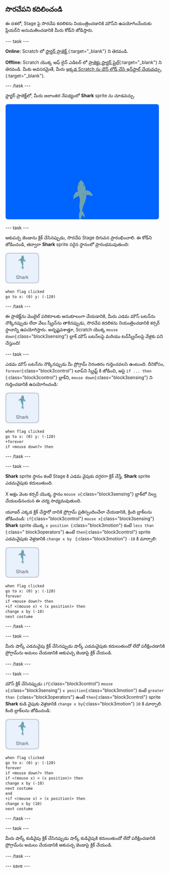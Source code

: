 ## సొరచేపని కదిలించండి

ఈ దశలో, Stage పై సొరచేప కదలికను నియంత్రించడానికి మౌస్‌ని ఉపయోగించేందుకు ప్లేయర్‌ని అనుమతించడానికి మీరు కోడ్‌ని జోడిస్తారు.

--- task ---

**Online:** Scratch లో [స్టార్టర్ ప్రాజెక్ట్ ](http://rpf.io/save-the-shark-on){:target="_blank"} ని తెరవండి.

**Offline:** Scratch యొక్క ఆఫ్ లైన్ ఎడిటర్ లో [ప్రాజెక్టు స్టార్టర్ ఫైల్](http://rpf.io/p/en/save-the-shark-get){:target="_blank"} ని తెరవండి. మీకు అవసరమైతే, మీరు [ఇక్కడ Scratch ను డౌన్ లోడ్ చేసి ఇన్‌స్టాల్ చేయవచ్చు.](https://scratch.mit.edu/download){:target="_blank"}.

--- /task ---

స్టార్టర్ ప్రాజెక్ట్‌లో, మీరు జలాంతర నేపథ్యంలో **Shark**  sprite ను చూడవచ్చు.

![స్టార్టర్ ప్రాజెక్ట్](images/starter_project.png)

--- task ---

ఆకుపచ్చ జెండాను క్లిక్ చేసినప్పుడు, సొరచేప Stage దిగువన ప్రారంభించాలి. ఈ కోడ్‌ని జోడించండి, తద్వారా **Shark** sprite సరైన స్థానంలో ప్రారంభమవుతుంది:

![shark sprite](images/shark-sprite.png)

```blocks3
when flag clicked
go to x: (0) y: (-120)
```

--- /task ---

ఈ ప్రాజెక్ట్‌ను మొబైల్ పరికరాలకు అనుకూలంగా చేయడానికి, మీరు ఎడమ మౌస్ బటన్‌ను నొక్కినప్పుడు లేదా వేలు స్క్రీన్‌ను తాకినప్పుడు, సొరచేప కదలికను నియంత్రించడానికి కర్సర్ స్థానాన్ని ఉపయోగిస్తారు. అదృష్టవశాత్తూ, Scratch యొక్క `mouse down`{:class="block3sensing"} బ్లాక్ మౌస్ బటన్‌లపై మరియు టచ్‌స్క్రీన్‌లపై వేళ్లకు పని చేస్తుంది!

--- task ---

ఎడమ మౌస్ బటన్‌ను నొక్కినప్పుడు మీ ప్రోగ్రామ్ నిరంతరం గుర్తించవలసి ఉంటుంది. దీనికోసం, `forever`{:class="block3control"} లూప్‌ని స్క్రిప్ట్ కి జోడించి, ఆపై `if ... then `{:class="block3control"} బ్లాక్‌ని, `mouse down`{:class="block3sensing"} ని గుర్తించడానికి ఉపయోగించండి:

![shark sprite](images/shark-sprite.png)

```blocks3
when flag clicked
go to x: (0) y: (-120)
+forever
if <mouse down?> then
```

--- /task ---

--- task ---

**Shark** sprite స్థానం కంటే Stage కి ఎడమ వైపుకు దగ్గరగా క్లిక్ చేస్తే, **Shark** sprite ఎడమవైపుకు కదులుతుంది.

X అక్షం వెంట కర్సర్ యొక్క స్థానం `mouse x`{:class="block3sensing"} బ్లాక్‌లో నిల్వ చేయబడినందున ఈ చర్య సాధ్యమవుతుంది.

యూజర్ ఎక్కడ క్లిక్ చేస్తారో దానికి ప్రోగ్రామ్‌ ప్రతిస్పందించేలా చేయడానికి, క్రింది బ్లాక్‌లను జోడించండి: `if`{:class="block3control"} `mouse x`{:class="block3sensing"} **Shark** sprite యొక్క `x position `{:class="block3motion"} కంటే `less than `{:class=" block3operators"} ఉంటే `then`{:class="block3control"} sprite ఎడమవైపుకు వెళ్లడానికి `change x by ` {:class="block3motion"} `-10` కి మార్చాలి:

![shark sprite](images/shark-sprite.png)

```blocks3
when flag clicked
go to x: (0) y: (-120)
forever
if <mouse down?> then
+if <(mouse x) < (x position)> then
change x by (-10)
next costume
```

--- /task ---

--- task ---

మీరు షార్క్ ఎడమవైపు క్లిక్ చేసినప్పుడు షార్క్ ఎడమవైపుకు కదులుతుందో లేదో పరీక్షించడానికి ప్రోగ్రామ్‌ను అమలు చేయడానికి ఆకుపచ్చ జెండాపై క్లిక్ చేయండి.

--- /task ---

--- task ---

మౌస్ క్లిక్ చేసినప్పుడు `if`{:class="block3control"} `mouse x`{:class="block3sensing"} `x position`{:class="block3motion"} కంటే `greater than `{:class="block3operators"} ఉంటే `then`{:class="block3control"} sprite **Shark** కుడి వైపుకు వెళ్లడానికి `change x by`{:class="block3motion"} `10` కి మార్చాలి. కింది బ్లాక్‌లను జోడించండి:

![shark sprite](images/shark-sprite.png)

```blocks3
when flag clicked
go to x: (0) y: (-120)
forever
if <mouse down?> then
if <(mouse x) < (x position)> then
change x by (-10)
next costume
end
+if <(mouse x) > (x position)> then
change x by (10)
next costume
```

--- /task ---

--- task ---

మీరు షార్క్ కుడివైపు క్లిక్ చేసినప్పుడు షార్క్ కుడివైపుకి కదులుతుందో లేదో పరీక్షించడానికి ప్రోగ్రామ్‌ను అమలు చేయడానికి ఆకుపచ్చ జెండాపై క్లిక్ చేయండి.

--- /task ---

--- save ---
